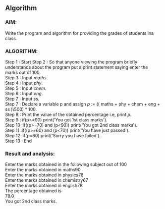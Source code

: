 ## Algorithm
### AIM:
Write the program and algorithm for providing the grades of students ina class.
### ALGORITHM:
Step 1 : Start
Step 2 : So that anyone viewing the program briefly understands about the program put a print statement saying enter the marks out of 100.\
Step 3 : Input *maths*.\
Step 4 : Input *phy*.\
Step 5 : Input  *chem*.\
Step 6 : Input  *eng*.\
Step 7 : Input  *ss*.\
Step 7 : Declare a variable p and assign *p* := (( maths + phy + chem + eng + ss )\500) * 100.\
Step 8 : Print the value of the obtained percentage i.e, print *p*.\
Step 9 : if(p>=90) print('You got 1st class marks').\
Step 10 :if((p>=70) and (p<90)) print('You got 2nd class marks').\
Step 11 :if((p>=60) and (p<70)) print('You have just passed').\
Step 12 :if(p<60) print('Sorry you have failed').\
Step 13 : End
### Result and analysis:
Enter the marks obtained in the following subject out of 100\
Enter the marks obtained in maths90\
Enter the marks obtained in physics78\
Enter the marks obtained in chemistry67\
Enter the marks obtained in english78\
The percentage obtained is\
78.0\
You got 2nd class marks.
